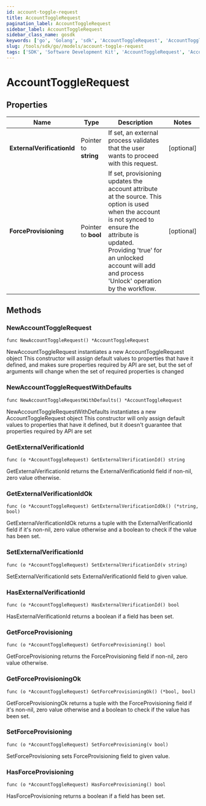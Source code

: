 ```yaml
---
id: account-toggle-request
title: AccountToggleRequest
pagination_label: AccountToggleRequest
sidebar_label: AccountToggleRequest
sidebar_class_name: gosdk
keywords: ['go', 'Golang', 'sdk', 'AccountToggleRequest', 'AccountToggleRequest'] 
slug: /tools/sdk/go//models/account-toggle-request
tags: ['SDK', 'Software Development Kit', 'AccountToggleRequest', 'AccountToggleRequest']
---
```


# AccountToggleRequest

## Properties

Name | Type | Description | Notes
------------ | ------------- | ------------- | -------------
**ExternalVerificationId** | Pointer to **string** | If set, an external process validates that the user wants to proceed with this request. | [optional] 
**ForceProvisioning** | Pointer to **bool** | If set, provisioning updates the account attribute at the source.   This option is used when the account is not synced to ensure the attribute is updated. Providing 'true' for an unlocked account will add and process 'Unlock' operation by the workflow. | [optional] 

## Methods

### NewAccountToggleRequest

`func NewAccountToggleRequest() *AccountToggleRequest`

NewAccountToggleRequest instantiates a new AccountToggleRequest object
This constructor will assign default values to properties that have it defined,
and makes sure properties required by API are set, but the set of arguments
will change when the set of required properties is changed

### NewAccountToggleRequestWithDefaults

`func NewAccountToggleRequestWithDefaults() *AccountToggleRequest`

NewAccountToggleRequestWithDefaults instantiates a new AccountToggleRequest object
This constructor will only assign default values to properties that have it defined,
but it doesn't guarantee that properties required by API are set

### GetExternalVerificationId

`func (o *AccountToggleRequest) GetExternalVerificationId() string`

GetExternalVerificationId returns the ExternalVerificationId field if non-nil, zero value otherwise.

### GetExternalVerificationIdOk

`func (o *AccountToggleRequest) GetExternalVerificationIdOk() (*string, bool)`

GetExternalVerificationIdOk returns a tuple with the ExternalVerificationId field if it's non-nil, zero value otherwise
and a boolean to check if the value has been set.

### SetExternalVerificationId

`func (o *AccountToggleRequest) SetExternalVerificationId(v string)`

SetExternalVerificationId sets ExternalVerificationId field to given value.

### HasExternalVerificationId

`func (o *AccountToggleRequest) HasExternalVerificationId() bool`

HasExternalVerificationId returns a boolean if a field has been set.

### GetForceProvisioning

`func (o *AccountToggleRequest) GetForceProvisioning() bool`

GetForceProvisioning returns the ForceProvisioning field if non-nil, zero value otherwise.

### GetForceProvisioningOk

`func (o *AccountToggleRequest) GetForceProvisioningOk() (*bool, bool)`

GetForceProvisioningOk returns a tuple with the ForceProvisioning field if it's non-nil, zero value otherwise
and a boolean to check if the value has been set.

### SetForceProvisioning

`func (o *AccountToggleRequest) SetForceProvisioning(v bool)`

SetForceProvisioning sets ForceProvisioning field to given value.

### HasForceProvisioning

`func (o *AccountToggleRequest) HasForceProvisioning() bool`

HasForceProvisioning returns a boolean if a field has been set.


